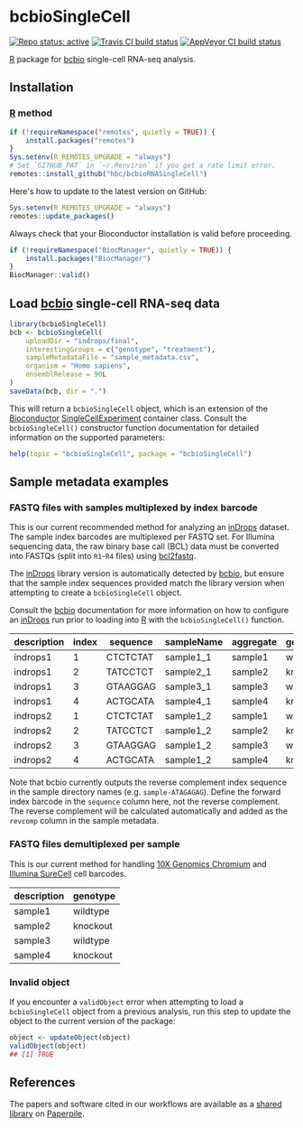 # bcbioSingleCell

[![Repo status: active](https://www.repostatus.org/badges/latest/active.svg)](https://www.repostatus.org/#active)
[![Travis CI build status](https://travis-ci.org/hbc/bcbioSingleCell.svg?branch=master)](https://travis-ci.org/hbc/bcbioSingleCell)
[![AppVeyor CI build status](https://ci.appveyor.com/api/projects/status/npy0mhfjn9saqv4g/branch/master?svg=true)](https://ci.appveyor.com/project/mjsteinbaugh/bcbiosinglecell/branch/master)

[R][] package for [bcbio][] single-cell RNA-seq analysis.

## Installation

### [R][] method

```r
if (!requireNamespace("remotes", quietly = TRUE)) {
    install.packages("remotes")
}
Sys.setenv(R_REMOTES_UPGRADE = "always")
# Set `GITHUB_PAT` in `~/.Renviron` if you get a rate limit error.
remotes::install_github("hbc/bcbioRNASingleCell")
```

Here's how to update to the latest version on GitHub:

```r
Sys.setenv(R_REMOTES_UPGRADE = "always")
remotes::update_packages()
```

Always check that your Bioconductor installation is valid before proceeding.

```r
if (!requireNamespace("BiocManager", quietly = TRUE)) {
    install.packages("BiocManager")
}
BiocManager::valid()
```

## Load [bcbio][] single-cell RNA-seq data

```r
library(bcbioSingleCell)
bcb <- bcbioSingleCell(
    uploadDir = "indrops/final",
    interestingGroups = c("genotype", "treatment"),
    sampleMetadataFile = "sample_metadata.csv",
    organism = "Homo sapiens",
    ensemblRelease = 90L
)
saveData(bcb, dir = ".")
```

This will return a `bcbioSingleCell` object, which is an extension of the [Bioconductor][] [SingleCellExperiment][SCE] container class. Consult the `bcbioSingleCell()` constructor function documentation for detailed information on the supported parameters:

```r
help(topic = "bcbioSingleCell", package = "bcbioSingleCell")
```

## Sample metadata examples

### FASTQ files with samples multiplexed by index barcode

This is our current recommended method for analyzing an [inDrops][] dataset. The sample index barcodes are multiplexed per FASTQ set. For Illumina sequencing data, the raw binary base call (BCL) data must be converted into FASTQs (split into `R1`-`R4` files) using [bcl2fastq][].

The [inDrops][] library version is automatically detected by [bcbio][], but ensure that the sample index sequences provided match the library version when attempting to create a `bcbioSingleCell` object.

Consult the [bcbio][] documentation for more information on how to configure an [inDrops][] run prior to loading into [R][] with the `bcbioSingleCell()` function.

| description | index | sequence | sampleName | aggregate | genotype |
|-------------|-------|----------|------------|-----------|----------|
| indrops1    | 1     | CTCTCTAT | sample1_1  | sample1   | wildtype |
| indrops1    | 2     | TATCCTCT | sample2_1  | sample2   | knockout |
| indrops1    | 3     | GTAAGGAG | sample3_1  | sample3   | wildtype |
| indrops1    | 4     | ACTGCATA | sample4_1  | sample4   | knockout |
| indrops2    | 1     | CTCTCTAT | sample1_2  | sample1   | wildtype |
| indrops2    | 2     | TATCCTCT | sample1_2  | sample2   | knockout |
| indrops2    | 3     | GTAAGGAG | sample1_2  | sample3   | wildtype |
| indrops2    | 4     | ACTGCATA | sample1_2  | sample4   | knockout |

Note that bcbio currently outputs the reverse complement index sequence in the sample directory names (e.g. `sample-ATAGAGAG`). Define the forward index barcode in the `sequence` column here, not the reverse complement. The reverse complement will be calculated automatically and added as the `revcomp` column in the sample metadata.

### FASTQ files demultiplexed per sample

This is our current method for handling [10X Genomics Chromium][chromium] and [Illumina SureCell][surecell] cell barcodes.

| description | genotype |
|-------------|----------|
| sample1     | wildtype |
| sample2     | knockout |
| sample3     | wildtype |
| sample4     | knockout |

### Invalid object

If you encounter a `validObject` error when attempting to load a `bcbioSingleCell` object from a previous analysis, run this step to update the object to the current version of the package:

```r
object <- updateObject(object)
validObject(object)
## [1] TRUE
```

## References

The papers and software cited in our workflows are available as a [shared library](https://paperpile.com/shared/C8EMxl) on [Paperpile][].

[BiocManager]: https://cran.r-project.org/package=BiocManager
[Bioconductor]: https://bioconductor.org/
[Chromium]: https://www.10xgenomics.com/solutions/single-cell/
[Paperpile]: https://paperpile.com/
[R]: https://www.r-project.org/
[SCE]: https://bioconductor.org/packages/SingleCellExperiment/
[SureCell]: https://www.illumina.com/products/by-type/sequencing-kits/library-prep-kits/surecell-wta-ddseq.html
[bcbio]: https://bcbio-nextgen.readthedocs.io/
[bcl2fastq]: https://support.illumina.com/sequencing/sequencing_software/bcl2fastq-conversion-software.html
[conda]: https://conda.io/
[devtools]: https://cran.r-project.org/package=devtools
[inDrops v3 index barcodes]: https://github.com/steinbaugh/koopa/blob/master/workflows/indrops/harvard_v3_sample_barcodes.csv
[inDrops]: https://github.com/indrops/indrops/
